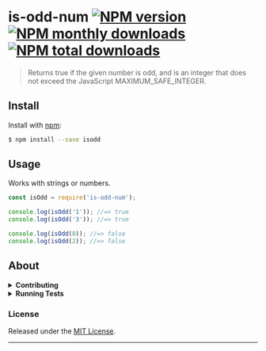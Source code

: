# is-odd-num [![NPM version](https://img.shields.io/npm/v/is-odd-num.svg?style=flat)](https://www.npmjs.com/package/isodd) [![NPM monthly downloads](https://img.shields.io/npm/dm/is-odd.svg?style=flat)](https://www.npmjs.com/package/is-odd-num) [![NPM total downloads](https://img.shields.io/npm/dt/is-odd-num.svg?style=flat)](https://www.npmjs.com/package/is-odd-num) 

> Returns true if the given number is odd, and is an integer that does not exceed the JavaScript MAXIMUM_SAFE_INTEGER.

## Install

Install with [npm](https://www.npmjs.com/):

```sh
$ npm install --save isodd
```

## Usage

Works with strings or numbers.

```js
const isOdd = require('is-odd-num');

console.log(isOdd('1')); //=> true
console.log(isOdd('3')); //=> true

console.log(isOdd(0)); //=> false
console.log(isOdd(2)); //=> false
```

## About

<details>
<summary><strong>Contributing</strong></summary>

Pull requests and stars are always welcome. For bugs and feature requests, [please create an issue](../../issues/new).

</details>

<details>
<summary><strong>Running Tests</strong></summary>

Running and reviewing unit tests is a great way to get familiarized with a library and its API. You can install dependencies and run tests with the following command:

```sh
$ npm install && npm test
```

</details>


### License
Released under the [MIT License](LICENSE).

***
